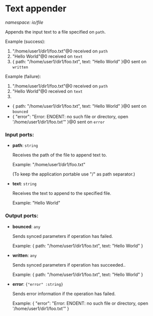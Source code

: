 # Text appender

_namespace: io/file_

Appends the input text to a file specified on `path`.

Example (success):
1. "/home/user1/dir1/foo.txt"@0 received on `path`
2. "Hello World"@0 received on `text`
3. { 
  path: "/home/user1/dir1/foo.txt", 
  text: "Hello World"
}@0 sent on `written`

Example (failure):
1. "/home/user1/dir1/foo.txt"@0 received on `path`
2. "Hello World"@0 received on `text`
3.
- { 
  path: "/home/user1/dir1/foo.txt", 
  text: "Hello World"
}@0 sent on `bounced`
- {
  "error": "Error: ENOENT: no such file or directory, open '/home/user1/dir1/foo.txt'"
}@0 sent on `error`

### Input ports:

* __path__: ` string `

    Receives the path of the file to append text to.
    
    Example:
    "/home/user1/dir1/foo.txt"
    
    (To keep the application portable use "/" as path separator.)


* __text__: ` string `

    Receives the text to append to the specified file.
    
    Example:
    "Hello World"

### Output ports:

* __bounced__: ` any `

    Sends synced parameters if operation has failed.
    
    Example:
    { 
      path: "/home/user1/dir1/foo.txt", 
      text: "Hello World"
    }


* __written__: ` any `

    Sends synced parameters if operation has succeeded..
    
    Example:
    { 
      path: "/home/user1/dir1/foo.txt", 
      text: "Hello World"
    }


* __error__: ` {"error" :string} `

    Sends error information if the operation has failed.
    
    Example: 
    {
      "error": "Error: ENOENT: no such file or directory, open '/home/user1/dir1/foo.txt'"
    }


